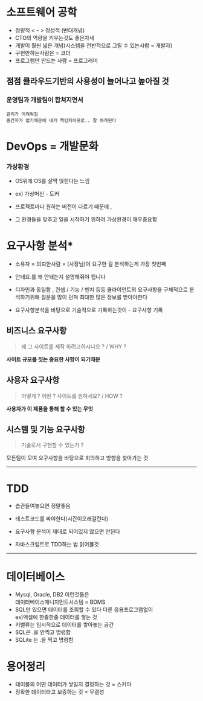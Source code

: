 # 소프트웨어 공학

- 정량적 < - > 정성적 (반대개념)
- CTO의 역량을 키우는것도 좋은자세
- 개발이 훨씬 넓은 개념(시스템을 전반적으로 그릴 수 있는사람 = 개발자)
- 구현만하는사람은 = 코더
- 프로그램만 만드는 사람 = 프로그래머
<!-- 일단 한가지만 집중해서 공부하고 그 이후에 큰그림을 그리기위한 것들을 배워나가는 게 좋습니다 -->


## 점점 클라우드기반의 사용성이 늘어나고 높아질 것
<!-- 눈여겨보세요 -->

### 운영팀과 개발팀이 합쳐지면서
    관리가 어려워짐
    중간자가 없기때문에 내가 책임자이므로.. 잘 하게된다

# DevOps = 개발문화
<!-- 회사 입사전 이런 문화가 존재한다면서, 잘 안되있으면 쓰레기~~~~ -->

### 가상환경
- OS위에 OS를 살짝 얹힌다는 느낌
- ex) 가상머신 - 도커 

- 프로젝트마다 원하는 버전이 다르기 때문에 , 
- 그 환경들을 맞추고 일을 시작하기 위하여 가상환경이 매우중요함 

<!-- ### 워드프레스인지 확인해보는 것
url뒤에 .wp-admin 쳐서 로그인창같은걸루 
연결하면 ^^...맞습니다~ -->


# 요구사항 분석*

- 소유자 = 의뢰한사람 = (사장님)이 요구한 걸 분석하는게 가장 첫번째

- 안돼요.를 왜 안돼는지 설명해줘야 됩니다

- 디자인과 동일함 , 컨셉 / 기능 / 벤치 등등 클라이언트의 요구사항을 구체적으로 분석하기위해 질문을 많이 던져 최대한 많은 정보를 받아야한다

- 요구사항분석을 바탕으로 기술적으로 기록하는것이 - 요구사항 기록

## 비즈니스 요구사항
>왜 그 사이트를 제작 하려고하시나요 ? / WHY ?

**사이트 규모를 짓는 중요한 사항이 되기때문**

## 사용자 요구사항
>어떻게 ? 어떤 ? 사이트를 원하세요? / HOW ?

**사용자가 이 제품을 통해 할 수 있는 무엇**

## 시스템 및 기능 요구사항
>기술로서 구현할 수 있는가 ? 

모든팀이 모여 요구사항을 바탕으로 회의하고 방향을 찾아가는 것 

---

# TDD 

- 습관들여놓으면 정말좋음

- 테스트코드를 짜야한다(시간이오래걸린다)

- 요구사항 분석이 제대로 되어있지 않으면 안된다

- 자바스크립트로 TDD하는 법 읽어볼것


---

# 데이터베이스

- Mysql, Oracle, DB2 이런것들은 <br>데이터베이스매니지먼트시스템
= BDMS
- SQL만 있으면 데이터를 조회할 수 있다 다른 응용프로그램없이<br>       ex)엑셀에 한줄한줄 데이터를 쌓는 것
- 키벨류는 임시적으로 데이터를 쌓아놓는 공간
- SQL은 .을 안찍고 명령함
- SQLite 는 .을 찍고 명령함

# 용어정리

- 테이블의 어떤 데이터가 쌓일지 결정하는 것 = 스키마
- 정확한 데이터라고 보증하는 것 = 무결성